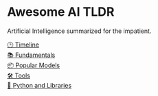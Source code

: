 # Awesome AI TLDR

Artificial Intelligence summarized for the impatient.

[🕒 Timeline](content/timeline.md)<br>
[📚 Fundamentals](content/fundamentals.md)<br>
[📦 Popular Models](content/models.md)<br>
[🛠️ Tools](content/tools.md)<br>
[🐍 Python and Libraries](content/py-libs.md)<br>
